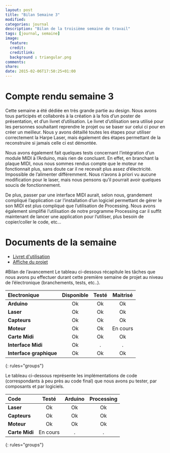```yaml
---
layout: post
title: "Bilan Semaine 3"
modified:
categories: journal
description: "Bilan de la troisième semaine de travail"
tags: [journal, semaine]
image:
  feature:
  credit:
  creditlink:
  background : triangular.png
comments:
share:
date: 2015-02-06T17:50:25+01:00
---
```


# Compte rendu semaine 3

Cette semaine a été dédiée en très grande partie au design. Nous avons tous participés et collaborés à la création à la fois d’un poster de présentation, et d’un livret d’utilisation. Le livret d’utilisation sera utilisé pour les personnes souhaitant reprendre le projet ou se baser sur celui ci pour en créer un meilleur. Nous y avons détaillé toutes les étapes pour utiliser correctement la Harpe Laser, mais également des étapes permettant de la reconstruire si jamais celle ci est démontée.

Nous avons également fait quelques tests concernant l’intégration d’un module MIDI à l’Arduino, mais rien de concluant. En effet, en branchant la plaque MIDI, nous nous sommes rendus compte que le moteur ne fonctionnait plus, sans doute car il ne recevait plus assez d’électricité. Impossible de l’alimenter différemment. Nous n’avons à priori vu aucune modification pour le laser, mais nous pensons qu’il pourrait avoir quelques soucis de fonctionnement.

De plus, passer par une interface MIDI aurait, selon nous, grandement compliqué l’application car l’installation d’un logiciel permettant de gérer le son MIDI est plus compliqué que l’utilisation de Processing. Nous avons également simplifié l’utilisation de notre programme Processing car il suffit maintenant de lancer une application pour l’utiliser, plus besoin de copier/coller le code, etc…

# Documents de la semaine

* [Livret d'utilisation](/livret-utilisation)
* [Affiche du projet](/affiche-du-projet)

#Bilan de l’avancement
Le tableau ci-dessous récapitule les tâches que nous avons pu effectuer durant cette première semaine de projet au niveau de l’électronique (branchements, tests, etc..).

| Electronique | Disponible | Testé | Maitrisé |
|:--------|:-------:|:--------:|:--------:|
| **Arduino**      | Ok   |Ok      | Ok   |
| **Laser**        | Ok   |Ok      | Ok |
| **Capteurs**     | Ok   |Ok      |  Ok  |
| **Moteur**       | Ok   |  Ok   |  En cours  |
| **Carte Midi**   | Ok   |  Ok   |   Ok |
| **Interface Midi**     |  Ok |  .   |  .  |
| **Interface graphique**| Ok |  Ok |  Ok  |
{: rules="groups"}

Le tableau ci-dessous représente les implémentations de code (correspondants à peu près au code final) que nous avons pu tester, par composants et par logiciels.

| Code    | Testé   | Arduino  | Processing |
|:--------|:-------:|:--------:|:--------:|
| **Laser**      | Ok   |Ok  | Ok         |
| **Capteurs**     | Ok   |Ok      |  Ok  |
| **Moteur**       |  Ok  |  Ok   |  Ok  |
| **Carte Midi**   |  En cours  |  .   |  .  |
{: rules="groups"}